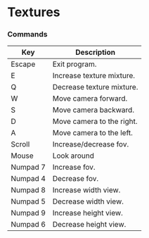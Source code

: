 # Textures

### Commands

| Key      | Description               |
|----------|---------------------------|
| Escape   | Exit program.             |
| E        | Increase texture mixture. |
| Q        | Decrease texture mixture. |
| W        | Move camera forward.      |
| S        | Move camera backward.     |
| D        | Move camera to the right. |
| A        | Move camera to the left.  |
| Scroll   | Increase/decrease fov.    |
| Mouse    | Look around               |
| Numpad 7 | Increase fov.             |
| Numpad 4 | Decrease fov.             |
| Numpad 8 | Increase width view.      |
| Numpad 5 | Decrease width view.      |
| Numpad 9 | Increase height view.     |
| Numpad 6 | Decrease height view.     |
